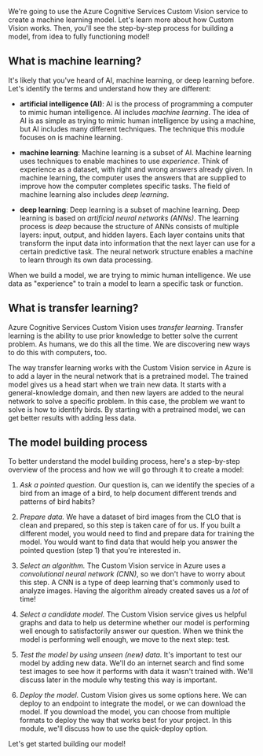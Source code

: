 We're going to use the Azure Cognitive Services Custom Vision service to create a machine learning model. Let's learn more about how Custom Vision works. Then, you'll see the step-by-step process for building a model, from idea to fully functioning model!

## What is machine learning?

It's likely that you've heard of AI, machine learning, or deep learning before. Let's identify the terms and understand how they are different:

- **artificial intelligence (AI)**: AI is the process of programming a computer to mimic human intelligence. AI includes *machine learning*. The idea of AI is as simple as trying to mimic human intelligence by using a machine, but AI includes many different techniques. The technique this module focuses on is machine learning.

- **machine learning**: Machine learning is a subset of AI. Machine learning uses techniques to enable machines to use *experience*. Think of experience as a dataset, with right and wrong answers already given. In machine learning, the computer uses the answers that are supplied to improve how the computer completes specific tasks. The field of machine learning also includes *deep learning*.

- **deep learning**: Deep learning is a subset of machine learning. Deep learning is based on *artificial neural networks (ANNs)*. The learning process is *deep* because the structure of ANNs consists of multiple layers: input, output, and hidden layers. Each layer contains units that transform the input data into information that the next layer can use for a certain predictive task. The neural network structure enables a machine to learn through its own data processing.

When we build a model, we are trying to mimic human intelligence. We use data as "experience" to train a model to learn a specific task or function.

## What is transfer learning?

Azure Cognitive Services Custom Vision uses *transfer learning*. Transfer learning is the ability to use prior knowledge to better solve the current problem. As humans, we do this all the time. We are discovering new ways to do this with computers, too. 

The way transfer learning works with the Custom Vision service in Azure is to add a layer in the neural network that is a pretrained model. The trained model gives us a head start when we train new data. It starts with a general-knowledge domain, and then new layers are added to the neural network to solve a specific problem. In this case, the problem we want to solve is how to identify birds. By starting with a pretrained model, we can get better results with adding less data.

## The model building process

To better understand the model building process, here's a step-by-step overview of the process and how we will go through it to create a model:

1. *Ask a pointed question.* Our question is, can we identify the species of a bird from an image of a bird, to help document different trends and patterns of bird habits?

2. *Prepare data.* We have a dataset of bird images from the CLO that is clean and prepared, so this step is taken care of for us. If you built a different model, you would need to find and prepare data for training the model. You would want to find data that would help you answer the pointed question (step 1) that you're interested in.

3. *Select an algorithm.* The Custom Vision service in Azure uses a *convolutional neural network (CNN)*, so we don't have to worry about this step. A CNN is a type of deep learning that's commonly used to analyze images. Having the algorithm already created saves us a *lot* of time!

4. *Select a candidate model.* The Custom Vision service gives us helpful graphs and data to help us determine whether our model is performing well enough to satisfactorily answer our question. When we think the model is performing well enough, we move to the next step: test.

5. *Test the model by using unseen (new) data.* It's important to test our model by adding new data. We'll do an internet search and find some test images to see how it performs with data it wasn't trained with. We'll discuss later in the module why testing this way is important.

6. *Deploy the model.* Custom Vision gives us some options here. We can deploy to an endpoint to integrate the model, or we can download the model. If you download the model, you can choose from multiple formats to deploy the way that works best for your project. In this module, we'll discuss how to use the quick-deploy option.

Let's get started building our model!
